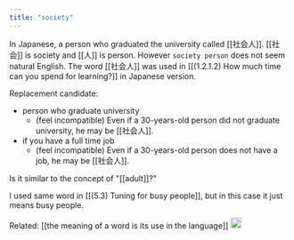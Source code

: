 ```yaml
---
title: "society"
---
```


In Japanese, a person who graduated the university called [[社会人]].
[[社会]] is society and [[人]] is person. However `society person` does not seem natural English.
The word [[社会人]] was used in [[(1.2.1.2) How much time can you spend for learning?]] in Japanese version.

Replacement candidate:

- person who graduate university
    - (feel incompatible) Even if a 30-years-old person did not graduate university, he may be [[社会人]].
- if you have a full time job
    - (feel incompatible) Even if a 30-years-old person does not have a job, he may be [[社会人]].

Is it similar to the concept of "[[adult]]?"

I used same word in [[(5.3) Tuning for busy people]], but in this case it just means busy people.

Related: [[the meaning of a word is its use in the language]]
<img src='https://scrapbox.io/api/pages/nishio-en/en/icon' alt='en.icon' height="19.5"/>